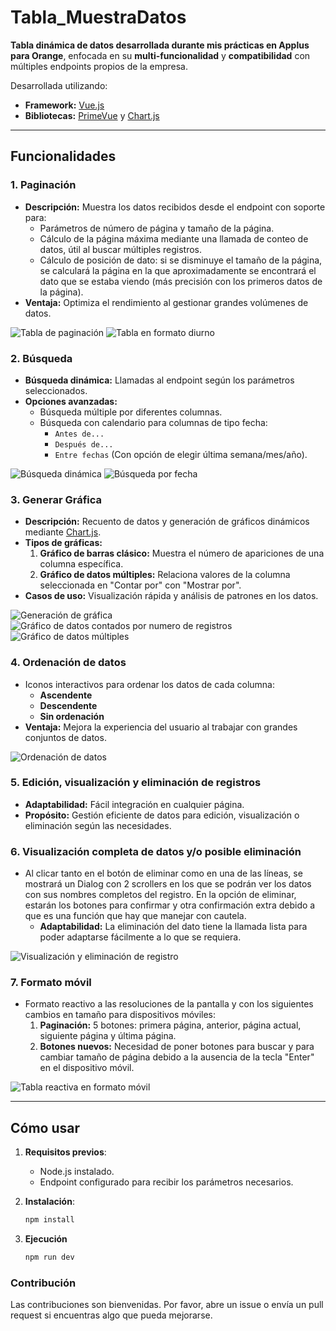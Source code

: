# Tabla_MuestraDatos

**Tabla dinámica de datos desarrollada durante mis prácticas en Applus para Orange**, enfocada en su **multi-funcionalidad** y **compatibilidad** con múltiples endpoints propios de la empresa.

Desarrollada utilizando:
- **Framework:** [Vue.js](https://vuejs.org/)
- **Bibliotecas:** [PrimeVue](https://primevue.org/) y [Chart.js](https://www.chartjs.org/)

---

## Funcionalidades

### 1. Paginación
- **Descripción:** Muestra los datos recibidos desde el endpoint con soporte para:
  - Parámetros de número de página y tamaño de la página.
  - Cálculo de la página máxima mediante una llamada de conteo de datos, útil al buscar múltiples registros.
  - Cálculo de posición de dato: si se disminuye el tamaño de la página, se calculará la página en la que aproximadamente se encontrará el dato que se estaba viendo (más precisión con los primeros datos de la página).
- **Ventaja:** Optimiza el rendimiento al gestionar grandes volúmenes de datos.

![Tabla de paginación](images/tabla.png)
![Tabla en formato diurno](images/tabla_diurno.png)


### 2. Búsqueda
- **Búsqueda dinámica:** Llamadas al endpoint según los parámetros seleccionados.
- **Opciones avanzadas:**
  - Búsqueda múltiple por diferentes columnas.
  - Búsqueda con calendario para columnas de tipo fecha:
    - `Antes de...`
    - `Después de...` 
    - `Entre fechas` (Con opción de elegir última semana/mes/año).

![Búsqueda dinámica](images/busqueda.png)
![Búsqueda por fecha](images/buscarFecha.png)

### 3. Generar Gráfica
- **Descripción:** Recuento de datos y generación de gráficos dinámicos mediante [Chart.js](https://www.chartjs.org/).
- **Tipos de gráficas:**
  1. **Gráfico de barras clásico:** Muestra el número de apariciones de una columna específica.
  2. **Gráfico de datos múltiples:** Relaciona valores de la columna seleccionada en "Contar por" con "Mostrar por".
- **Casos de uso:** Visualización rápida y análisis de patrones en los datos.

![Generación de gráfica](images/generandoGrafica.png)
![Gráfico de datos contados por numero de registros](images/graficaContandoPorNumeroDeRegistros.png)
![Gráfico de datos múltiples](images/graficaContandoMultiplesNumerosdeRegistros.png)

### 4. Ordenación de datos
- Iconos interactivos para ordenar los datos de cada columna:
  - **Ascendente**
  - **Descendente**
  - **Sin ordenación**
- **Ventaja:** Mejora la experiencia del usuario al trabajar con grandes conjuntos de datos.

![Ordenación de datos](images/ordenacion.png)

### 5. Edición, visualización y eliminación de registros
- **Adaptabilidad:** Fácil integración en cualquier página.
- **Propósito:** Gestión eficiente de datos para edición, visualización o eliminación según las necesidades.

### 6. Visualización completa de datos y/o posible eliminación
- Al clicar tanto en el botón de eliminar como en una de las líneas, se mostrará un Dialog con 2 scrollers en los que se podrán ver los datos con sus nombres completos del registro. En la opción de eliminar, estarán los botones para confirmar y otra confirmación extra debido a que es una función que hay que manejar con cautela.
  - **Adaptabilidad:** La eliminación del dato tiene la llamada lista para poder adaptarse fácilmente a lo que se requiera.

![Visualización y eliminación de registro](images/mostrarRegistro.png)

### 7. Formato móvil
- Formato reactivo a las resoluciones de la pantalla y con los siguientes cambios en tamaño para dispositivos móviles:
  1. **Paginación:** 5 botones: primera página, anterior, página actual, siguiente página y última página.
  2. **Botones nuevos:** Necesidad de poner botones para buscar y para cambiar tamaño de página debido a la ausencia de la tecla "Enter" en el dispositivo móvil.

![Tabla reactiva en formato móvil](images/tablaFormatoMovil.png)

---

## Cómo usar

1. **Requisitos previos**: 
   - Node.js instalado.
   - Endpoint configurado para recibir los parámetros necesarios.

2. **Instalación**:
   ```bash
   npm install

3. **Ejecución**
   ```bash
   npm run dev

### Contribución
Las contribuciones son bienvenidas. Por favor, abre un issue o envía un pull request si encuentras algo que pueda mejorarse.
